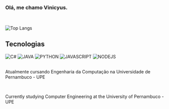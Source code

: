 ### Olá, me chamo Vinicyus. 
<br>

![Top Langs](https://github-readme-stats.vercel.app/api/top-langs/?username=VinicyusSantos&layout=compact)

## Tecnologias
<div>
    <img align="center" alt="C#" src="https://img.shields.io/badge/C%23-239120?style=for-the-badge&logo=c-sharp&logoColor=white"/>
    <img align="center" alt="JAVA" src="https://img.shields.io/badge/Java-ED8B00?style=for-the-badge&logo=openjdk&logoColor=white"/>
    <img align="center" alt="PYTHON" src="https://img.shields.io/badge/Python-14354C?style=for-the-badge&logo=python&logoColor=white"/>
    <img align="center" alt="JAVASCRIPT" src="https://img.shields.io/badge/JavaScript-323330?style=for-the-badge&logo=javascript&logoColor=F7DF1E"/>
    <img align="center" alt="NODEJS" src="https://img.shields.io/badge/Node.js-43853D?style=for-the-badge&logo=node.js&logoColor=white"/>
</div><br>

Atualmente cursando Engenharia da Computação na Universidade de Pernambuco - UPE

<br>

Currently studying Computer Engineering at the University of Pernambuco - UPE
